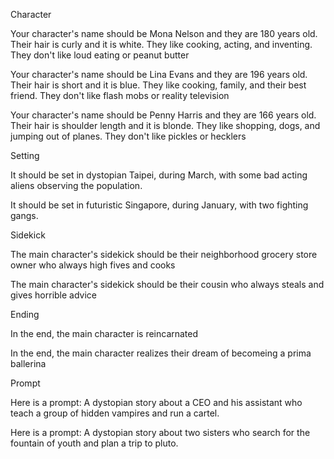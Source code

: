 Character

Your character's name should be Mona Nelson and they are 180 years old. Their hair is curly and it is white. They like cooking, acting, and inventing. They don't like loud eating or peanut butter

Your character's name should be Lina Evans and they are 196 years old. Their hair is short and it is blue. They like cooking, family, and their best friend. They don't like flash mobs or reality television

Your character's name should be Penny Harris and they are 166 years old. Their hair is shoulder length and it is blonde. They like shopping, dogs, and jumping out of planes. They don't like pickles or hecklers



Setting

It should be set in dystopian Taipei, during March, with some bad acting aliens observing the population.


It should be set in futuristic Singapore, during January, with two fighting gangs.



Sidekick

The main character's sidekick should be their neighborhood grocery store owner who always high fives and cooks

The main character's sidekick should be their cousin who always steals and gives horrible advice





Ending

In the end, the main character is reincarnated

In the end, the main character realizes their dream of becomeing a prima ballerina




Prompt

Here is a prompt: A dystopian story about a CEO and his assistant who teach a group of hidden vampires and run a cartel.

Here is a prompt: A dystopian story about two sisters who search for the fountain of youth and plan a trip to pluto.






